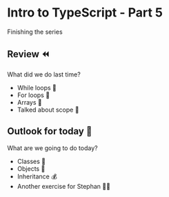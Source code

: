 # Intro to TypeScript - Part 5

Finishing the series


## Review ⏪
What did we do last time?

- While loops 🔁
- For loops 🔄
- Arrays 💾
- Talked about scope 🔎


## Outlook for today 🔭
What are we going to do today?

- Classes 🎼
- Objects 🎹
- Inheritance 💰
- Another exercise for Stephan 🏃‍♂️
